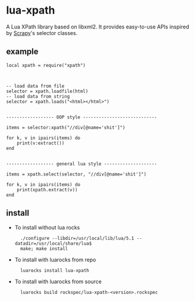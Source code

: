 lua-xpath
=========

A Lua XPath library based on libxml2. It provides easy-to-use APIs inspired
by [Scrapy](http://www.scrapy.org/)'s selector classes.


example
-------

    local xpath = require("xpath")



    -- load data from file
    selector = xpath.loadfile(html)
    -- load data from string
    selector = xpath.loads("<html></html>")


    ------------------ OOP style ----------------------------

    items = selector:xpath("//div[@name='shit']")

    for k, v in ipairs(items) do
        print(v:extract())
    end


    ------------------ general lua style --------------------

    items = xpath.select(selector, "//div[@name='shit']")

    for k, v in ipairs(items) do
        print(xpath.extract(v))
    end


install
-------

* To install without lua rocks

        ./configure --libdir=/usr/local/lib/lua/5.1 --datadir=/usr/local/share/lua$
        make; make install

* To install with luarocks from repo

        luarocks install lua-xpath

* To install with luarocks from source

        luarocks build rockspec/lua-xpath-<version>.rockspec
        





